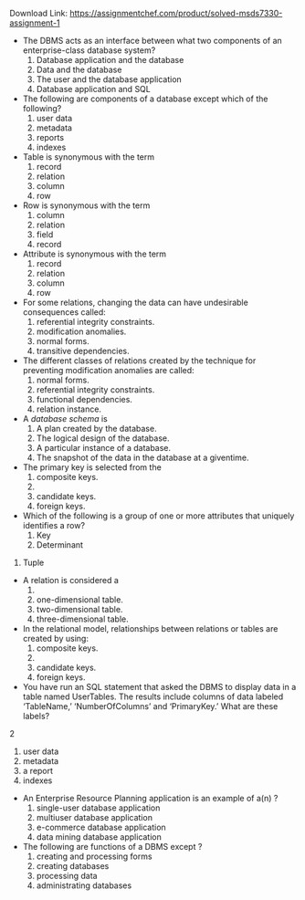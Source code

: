 Download Link: https://assignmentchef.com/product/solved-msds7330-assignment-1
<br>



<ul>

 <li>The DBMS acts as an interface between what two components of an enterprise-class database system?

  <ol>

   <li>Database application and the database</li>

   <li>Data and the database</li>

   <li>The user and the database application</li>

   <li>Database application and SQL</li>

  </ol></li>

 <li>The following are components of a database except which of the following?

  <ol>

   <li>user data</li>

   <li>metadata</li>

   <li>reports</li>

   <li>indexes</li>

  </ol></li>

 <li>Table is synonymous with the term

  <ol>

   <li>record</li>

   <li>relation</li>

   <li>column</li>

   <li>row</li>

  </ol></li>

 <li>Row is synonymous with the term

  <ol>

   <li>column</li>

   <li>relation</li>

   <li>field</li>

   <li>record</li>

  </ol></li>

 <li>Attribute is synonymous with the term

  <ol>

   <li>record</li>

   <li>relation</li>

   <li>column</li>

   <li>row</li>

  </ol></li>

 <li>For some relations, changing the data can have undesirable consequences called:

  <ol>

   <li>referential integrity constraints.</li>

   <li>modification anomalies.</li>

   <li>normal forms.</li>

   <li>transitive dependencies.</li>

  </ol></li>

 <li>The different classes of relations created by the technique for preventing modification anomalies are called:

  <ol>

   <li>normal forms.</li>

   <li>referential integrity constraints.</li>

   <li>functional dependencies.</li>

   <li>relation instance.</li>

  </ol></li>

 <li>A <em>database schema </em>is

  <ol>

   <li>A plan created by the database.</li>

   <li>The logical design of the database.</li>

   <li>A particular instance of a database.</li>

   <li>The snapshot of the data in the database at a giventime.</li>

  </ol></li>

 <li>The primary key is selected from the

  <ol>

   <li>composite keys.</li>

   <li></li>

   <li>candidate keys.</li>

   <li>foreign keys.</li>

  </ol></li>

 <li>Which of the following is a group of one or more attributes that uniquely identifies a row?

  <ol>

   <li>Key</li>

   <li>Determinant</li>

  </ol></li>

</ul>

<ol>

 <li>Tuple</li>

</ol>

<ul>

 <li>A relation is considered a

  <ol>

   <li></li>

   <li>one-dimensional table.</li>

   <li>two-dimensional table.</li>

   <li>three-dimensional table.</li>

  </ol></li>

 <li>In the relational model, relationships between relations or tables are created by using:

  <ol>

   <li>composite keys.</li>

   <li></li>

   <li>candidate keys.</li>

   <li>foreign keys.</li>

  </ol></li>

 <li>You have run an SQL statement that asked the DBMS to display data in a table named UserTables. The results include columns of data labeled ‘TableName,’ ‘NumberOfColumns’ and ‘PrimaryKey.’ What are these labels?</li>

</ul>

2

<ol>

 <li>user data</li>

 <li>metadata</li>

 <li>a report</li>

 <li>indexes</li>

</ol>

<ul>

 <li>An Enterprise Resource Planning application is an example of a(n) ?

  <ol>

   <li>single-user database application</li>

   <li>multiuser database application</li>

   <li>e-commerce database application</li>

   <li>data mining database application</li>

  </ol></li>

 <li>The following are functions of a DBMS except ?

  <ol>

   <li>creating and processing forms</li>

   <li>creating databases</li>

   <li>processing data</li>

   <li>administrating databases</li>

  </ol></li>

</ul>